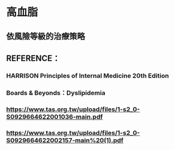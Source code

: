 # 高血脂

## 依風險等級的治療策略

## REFERENCE：

### HARRISON Principles of Internal Medicine 20th Edition

### Boards & Beyonds：Dyslipidemia

### https://www.tas.org.tw/upload/files/1-s2_0-S0929664622001036-main.pdf

### https://www.tas.org.tw/upload/files/1-s2_0-S0929664622002157-main%20(1).pdf

